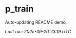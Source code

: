 # p_train

Auto-updating README demo.

<!--START_SECTION:status-->
_Last run: 2025-09-20 23:19 UTC_
<!--END_SECTION:status-->









































































































































































































































































































































































































































































































































































































































































